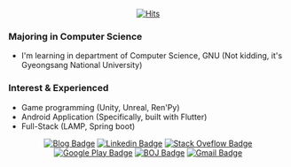 <div align=center>

[![Hits](https://hits.seeyoufarm.com/api/count/incr/badge.svg?url=https%3A%2F%2Fgithub.com%2FNeoMindStd&count_bg=%2379C83D&title_bg=%23555555&icon=&icon_color=%23E7E7E7&title=today+%2F+total+hits&edge_flat=false)](https://hits.seeyoufarm.com)

</div>

### Majoring in Computer Science
 - I'm learning in department of Computer Science, GNU (Not kidding, it's Gyeongsang National University)

### Interest & Experienced
 - Game programming (Unity, Unreal, Ren'Py)
 - Android Application (Specifically, built with Flutter)
 - Full-Stack (LAMP, Spring boot)

<div align=center>

[![Blog Badge](http://img.shields.io/badge/-Blog-black?style=flat-square&logo=github&link=https://neomindstd.github.io/)](https://neomindstd.github.io/) 
[![Linkedin Badge](https://img.shields.io/badge/-LinkedIn-blue?style=flat-square&logo=Linkedin&logoColor=white&link=https://www.linkedin.com/in/우진-도-b137051b1/)](https://www.linkedin.com/in/우진-도-b137051b1/) 
[![Stack Oveflow Badge](https://img.shields.io/badge/-Stack%20Overflow-FE7A16?style=flat-square&logo=StackOverflow&logoColor=white&link=https://stackoverflow.com/users/12839756/neomind?tab=profile)](https://stackoverflow.com/users/12839756/neomind?tab=profile)
[![Google Play Badge](https://img.shields.io/badge/-Google%20Play-414141?style=flat-square&logo=Google%20Play&logoColor=white&link=https://play.google.com/store/apps/developer?id=NEO+MIND)](https://play.google.com/store/apps/developer?id=NEO+MIND)
[![BOJ Badge](https://img.shields.io/badge/-/<>BOJ-087DC6?style=flat-square&link=https://www.acmicpc.net/user/neomind75)](https://www.acmicpc.net/user/neomind75)
[![Gmail Badge](https://img.shields.io/badge/-Gmail-d14836?style=flat-square&logo=Gmail&logoColor=white&link=mailto:dwj0705@gmail.com)](mailto:dwj0705@gmail.com)

</div>
